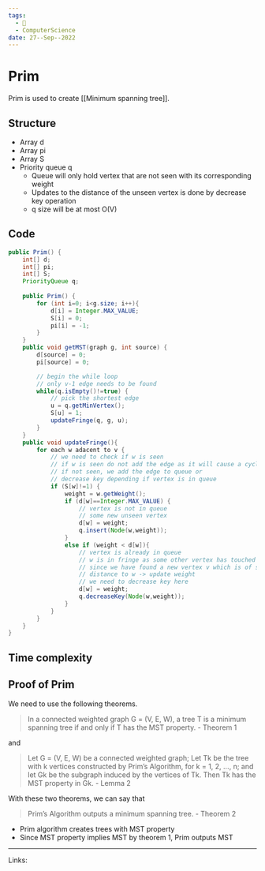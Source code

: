 ```yaml
---
tags:
  - 🌱
  - ComputerScience 
date: 27--Sep--2022
---
```


# Prim
Prim is used to create [[Minimum spanning tree]].

## Structure
- Array d
- Array pi
- Array S
- Priority queue q
    - Queue will only hold vertex that are not seen with its corresponding weight
    - Updates to the distance of the unseen vertex is done by decrease key operation
    - q size will be at most O(V)

## Code
```java
public Prim() {
    int[] d;
    int[] pi;
    int[] S;
    PriorityQueue q;
    
    public Prim() {
        for (int i=0; i<g.size; i++){
            d[i] = Integer.MAX_VALUE;
            S[i] = 0;
            pi[i] = -1;
        }
    }
    public void getMST(graph g, int source) {
        d[source] = 0;
        pi[source] = 0;

        // begin the while loop
        // only v-1 edge needs to be found
        while(q.isEmpty()!=true) {
            // pick the shortest edge
            u = q.getMinVertex();
            S[u] = 1;
            updateFringe(q, g, u);
        }
    }
    public void updateFringe(){
        for each w adacent to v {
            // we need to check if w is seen
            // if w is seen do not add the edge as it will cause a cycle
            // if not seen, we add the edge to queue or
            // decrease key depending if vertex is in queue
            if (S[w]!=1) {
                weight = w.getWeight();
                if (d[w]==Integer.MAX_VALUE) {
                    // vertex is not in queue
                    // some new unseen vertex
                    d[w] = weight;
                    q.insert(Node(w,weight));
                }
                else if (weight < d[w]){
                    // vertex is already in queue
                    // w is in fringe as some other vertex has touched it
                    // since we have found a new vertex v which is of shorter
                    // distance to w -> update weight
                    // we need to decrease key here
                    d[w] = weight;
                    q.decreaseKey(Node(w,weight));
                }
            }
        }
    }
}
```

## Time complexity

## Proof of Prim

We need to use the following theorems.

>In a connected weighted graph G = (V, E, W), a tree T is a minimum spanning tree if and only if T has the MST property.
\- Theorem 1

and

> Let G = (V, E, W) be a connected weighted graph; Let Tk be the tree with k vertices constructed by Prim’s Algorithm, for k = 1, 2, …, n; and let Gk be the subgraph induced by the vertices of Tk. Then Tk has the MST property in Gk.
\- Lemma 2

With these two theorems, we can say that

>Prim’s Algorithm outputs a minimum spanning tree.
\- Theorem 2
- Prim algorithm creates trees with MST property
- Since MST property implies MST by theorem 1, Prim outputs MST

---
Links: 